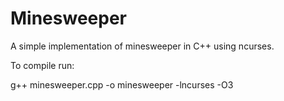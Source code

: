 # Minesweeper

A simple implementation of minesweeper in C++ using ncurses.

To compile run: 

g++ minesweeper.cpp -o minesweeper -lncurses -O3